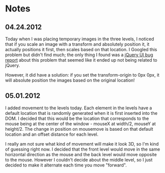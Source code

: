 Notes
=====

04.24.2012
----------

Today when I was placing temporary images in the three levels, I noticed
that if you scale an image with a transform and absolutely position it,
it actually positions it first, then scales based on that location.  I Googled 
this problem but didn't find much; the only thing I found was a [jQuery UI bug 
report](http://bugs.jqueryui.com/ticket/7865 "jQuery UI bug report") about
this problem that seemed like it ended up not being related to jQuery.  

However, it did have a solution: if you set the transform-origin to 0px 0px, 
it will absolute position the images based on the original location!
  
05.01.2012
----------

I added movement to the levels today.  Each element in the levels have a default
location that is randomly generated when it is first inserted into the DOM.  I
decided that this would be the location that corresponds to the mouse being at
the center of the window - mouseX at width/2, mouseY at height/2.  The change in
position on mousemove is based on that default location and an offset distance
for each level.

I really am not sure what kind of movement will make it look 3D, so I'm kind of 
guessing right now.  I decided that the front level would move in the same 
horizontal direction as the mouse and the back level would move opposite to the 
mouse.  However I couldn't decide about the middle level, so I just decided to 
make it alternate each time you move "forward".